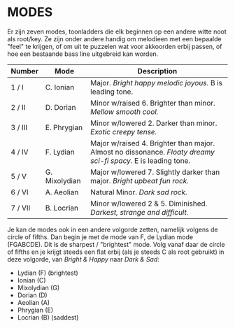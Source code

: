 # MODES

Er zijn zeven modes, toonladders die elk beginnen op een andere witte noot als root/key. Ze zijn onder andere handig om melodieen met een bepaalde "feel" te krijgen, of om uit te puzzelen wat voor akkoorden erbij passen, of hoe een bestaande bass line uitgebreid kan worden.

Number      | Mode          | Description
------- | ------------- | ---------------------
1 / I   | C. Ionian     | Major. *Bright happy melodic joyous.* B is leading tone.
2 / II  | D. Dorian     | Minor w/raised 6. Brighter than minor. *Mellow smooth cool.*
3 / III | E. Phrygian   | Minor w/lowered 2. Darker than minor. *Exotic creepy tense.*
4 / IV  | F. Lydian     | Major w/raised 4. Brighter than major. Almost no dissonance. *Floaty dreamy sci-fi spacy.* E is leading tone.
5 / V   | G. Mixolydian | Major w/lowered 7. Slightly darker than major. *Bright upbeat fun rock.*
6 / VI  | A. Aeolian    | Natural Minor. *Dark sad rock.*
7 / VII | B. Locrian    | Minor w/lowered 2 & 5. Diminished. *Darkest, strange and difficult.*

Je kan de modes ook in een andere volgorde zetten, namelijk volgens de circle of fifths. Dan begin je met de mode van F, de Lydian mode (FGABCDE). Dit is de sharpest / "brightest" mode. Volg vanaf daar de circle of fifths en je krijgt steeds een flat erbij (als je steeds C als root gebruikt) in deze volgorde, van *Bright & Happy* naar *Dark & Sad*: 

* Lydian (F) (brightest)
* Ionian (C)
* Mixolydian (G)
* Dorian (D)
* Aeolian (A)
* Phrygian (E)
* Locrian (B) (saddest)